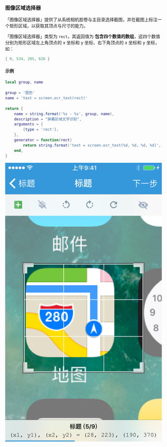 ### 图像区域选择器

「图像区域选择器」提供了从系统相机胶卷与主目录选择截图，并在截图上标注一个矩形区域，以获取其顶点与尺寸的能力。

「图像区域选择器」类型为 `rect`，其返回值为 **包含四个数值的数组**，这四个数值分别为矩形区域左上角顶点的 x 坐标和 y 坐标、右下角顶点的 x 坐标和 y 坐标，如：

```lua
{ 0, 534, 295, 626 }
```


#### 示例

```lua
local group, name

group = '图色'
name = 'text = screen.ocr_text(rect)'

return {
	name = string.format('%s - %s', group, name),
	description = "屏幕区域文字识别",
	arguments = {
		{type = 'rect'},
	},
	generator = function(rect)
		return string.format('text = screen.ocr_text(%d, %d, %d, %d)', rect[1], rect[2], rect[3], rect[4])
	end,
}
```

![IMG_0015.PNG](XUIScreenshots/IMG_0015.PNG)

